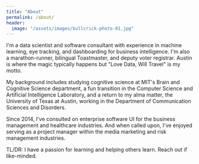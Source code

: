 ```yaml
---
title: "About"
permalink: /about/
header:
  image: "/assets/images/bullcrick-photo-01.jpg"
---
```

  
I'm a data scientist and software consultant with experience in machine learning, eye tracking, and dashboarding for business intelligence. I'm also a marathon-runner, bilingual Toastmaster, and deputy voter registrar. Austin is where the magic typically happens but "Love Data, Will Travel" is my motto. 

My background includes studying cognitive science at MIT's Brain and Cognitive Science department, a fun transition in the Computer Science and Artificial Intelligence Laboratory, and a return to my alma matter, the University of Texas at Austin, working in the Department of Communication Sciences and Disorders. 

Since 2014, I've consulted on enterprise software UI for the business management and healthcare industries. And when called upon, I've enjoyed serving as a project manager within the media marketing and risk management industries.

TL/DR: I have a passion for learning and helping others learn. Reach out if like-minded. 
